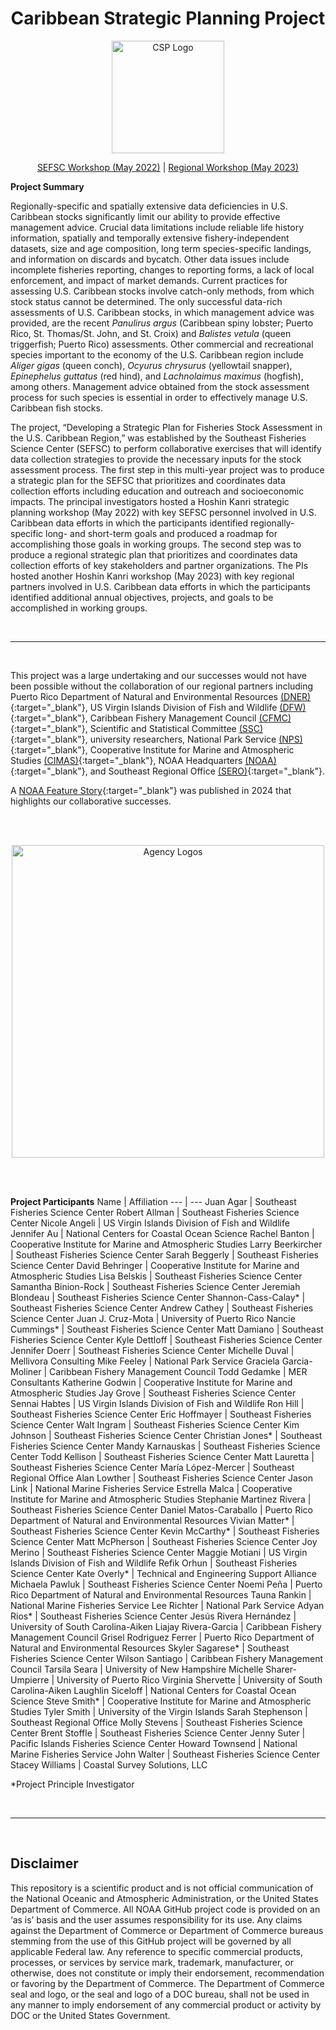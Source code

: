 <h1 align="center">
Caribbean Strategic Planning Project
</h1>

<p align="center">
<img src="https://github.com/user-attachments/assets/2b9b2450-b418-43c2-88b3-161b7b8949d8" alt="CSP Logo" width="180" height="180">
</p>

<div style="text-align: center;">
  <a href="SEFSC Workshop (May 2022).md">SEFSC Workshop (May 2022)</a> | <a href="Regional Workshop (May 2023).md">Regional Workshop (May 2023)</a>
</div>

**Project Summary**

Regionally-specific and spatially extensive data deficiencies in U.S. Caribbean stocks significantly limit our ability to provide effective management advice. Crucial data limitations include reliable life history information, spatially and temporally extensive fishery-independent datasets, size and age composition, long term species-specific landings, and information on discards and bycatch. Other data issues include incomplete fisheries reporting, changes to reporting forms, a lack of local enforcement, and impact of market demands. Current practices for assessing U.S. Caribbean stocks involve catch-only methods, from which stock status cannot be determined. The only successful data-rich assessments of U.S. Caribbean stocks, in which management advice was provided, are the recent _Panulirus argus_ (Caribbean spiny lobster; Puerto Rico, St. Thomas/St. John, and St. Croix) and _Balistes vetula_ (queen triggerfish; Puerto Rico) assessments. Other commercial and recreational species important to the economy of the U.S. Caribbean region include _Aliger gigas_ (queen conch), _Ocyurus chrysurus_ (yellowtail snapper), _Epinephelus guttatus_ (red hind), and _Lachnolaimus maximus_ (hogfish), among others. Management advice obtained from the stock assessment process for such species is essential in order to effectively manage U.S. Caribbean fish stocks.

The project, “Developing a Strategic Plan for Fisheries Stock Assessment in the U.S. Caribbean Region,” was established by the Southeast Fisheries Science Center (SEFSC) to perform collaborative exercises that will identify data collection strategies to provide the necessary inputs for the stock assessment process. The first step in this multi-year project was to produce a strategic plan for the SEFSC that prioritizes and coordinates data collection efforts including education and outreach and socioeconomic impacts. The principal investigators hosted a Hoshin Kanri strategic planning workshop (May 2022) with key SEFSC personnel involved in U.S. Caribbean data efforts in which the participants identified regionally-specific long- and short-term goals and produced a roadmap for accomplishing those goals in working groups. The second step was to produce a regional strategic plan that prioritizes and coordinates data collection efforts of key stakeholders and partner organizations. The PIs hosted another Hoshin Kanri workshop (May 2023) with key regional partners involved in U.S. Caribbean data efforts in which the participants identified additional annual objectives, projects, and goals to be accomplished in working groups.

<br>

* * *

<br>

This project was a large undertaking and our successes would not have been possible without the collaboration of our regional partners including Puerto Rico Department of Natural and Environmental Resources [(DNER)](https://www.ecos.org/members/puerto-rico/){:target="_blank"}, US Virgin Islands Division of Fish and Wildlife [(DFW)](https://dpnr.vi.gov/fish-and-wildlife/){:target="_blank"}, Caribbean Fishery Management Council [(CFMC)](https://www.caribbeanfmc.com/){:target="_blank"}, Scientific and Statistical Committee [(SSC)](https://www.caribbeanfmc.com/about-caribbean-fishery-management-council/scientific-and-statistical-committee){:target="_blank"}, university researchers, National Park Service [(NPS)](https://www.nps.gov/subjects/oceans/caribbean.htm){:target="_blank"}, Cooperative Institute for Marine and Atmospheric Studies [(CIMAS)](https://cimas.earth.miami.edu/){:target="_blank"}, NOAA Headquarters [(NOAA)](https://www.fisheries.noaa.gov/about/office-habitat-conservation){:target="_blank"}, and Southeast Regional Office [(SERO)](https://www.fisheries.noaa.gov/southeast/sustainable-fisheries/sustainable-fisheries-caribbean){:target="_blank"}.

A [NOAA Feature Story](https://www.fisheries.noaa.gov/feature-story/improving-fisheries-and-ecosystem-data-collection-caribbean-through-partnership){:target="_blank"} was published in 2024 that highlights our collaborative successes.

<br><br>

<p align="center">
<img src="https://github.com/user-attachments/assets/f192392b-fcd7-4413-9a97-8dcf6505f876" alt="Agency Logos" width="500">
</p>

<br><br>

**Project Participants**
Name | Affiliation
--- | ---
Juan Agar | Southeast Fisheries Science Center
Robert Allman | Southeast Fisheries Science Center
Nicole Angeli | US Virgin Islands Division of Fish and Wildlife
Jennifer Au | National Centers for Coastal Ocean Science
Rachel Banton | Cooperative Institute for Marine and Atmospheric Studies
Larry Beerkircher | Southeast Fisheries Science Center
Sarah Beggerly | Southeast Fisheries Science Center
David Behringer | Cooperative Institute for Marine and Atmospheric Studies
Lisa Belskis | Southeast Fisheries Science Center
Samantha Binion-Rock | Southeast Fisheries Science Center
Jeremiah Blondeau | Southeast Fisheries Science Center
Shannon-Cass-Calay* | Southeast Fisheries Science Center
Andrew Cathey | Southeast Fisheries Science Center
Juan J. Cruz-Mota | University of Puerto Rico
Nancie Cummings* | Southeast Fisheries Science Center
Matt Damiano | Southeast Fisheries Science Center
Kyle Dettloff | Southeast Fisheries Science Center
Jennifer Doerr | Southeast Fisheries Science Center
Michelle Duval | Mellivora Consulting
Mike Feeley |	National Park Service
Graciela Garcia-Moliner | Caribbean Fishery Management Council
Todd Gedamke | MER Consultants
Katherine Godwin | Cooperative Institute for Marine and Atmospheric Studies
Jay Grove | Southeast Fisheries Science Center
Sennai Habtes | US Virgin Islands Division of Fish and Wildlife
Ron Hill | Southeast Fisheries Science Center
Eric Hoffmayer | Southeast Fisheries Science Center
Walt Ingram | Southeast Fisheries Science Center
Kim Johnson | Southeast Fisheries Science Center
Christian Jones* | Southeast Fisheries Science Center
Mandy Karnauskas |	Southeast Fisheries Science Center
Todd Kellison | Southeast Fisheries Science Center
Matt Lauretta | Southeast Fisheries Science Center
María López-Mercer | Southeast Regional Office
Alan Lowther | Southeast Fisheries Science Center
Jason Link | National Marine Fisheries Service
Estrella Malca | Cooperative Institute for Marine and Atmospheric Studies
Stephanie Martinez Rivera | Southeast Fisheries Science Center
Daniel Matos-Caraballo | Puerto Rico Department of Natural and Environmental Resources
Vivian Matter* | Southeast Fisheries Science Center
Kevin McCarthy* | Southeast Fisheries Science Center
Matt McPherson | Southeast Fisheries Science Center
Joy Merino |	Southeast Fisheries Science Center
Maggie Motiani | US Virgin Islands Division of Fish and Wildlife
Refik Orhun |	Southeast Fisheries Science Center
Kate Overly* | Technical and Engineering Support Alliance
Michaela Pawluk | Southeast Fisheries Science Center
Noemi Peña |	Puerto Rico Department of Natural and Environmental Resources
Tauna Rankin | National Marine Fisheries Service
Lee Richter | National Park Service
Adyan Rios* | Southeast Fisheries Science Center
Jesús Rivera Hernández | University of South Carolina-Aiken
Liajay Rivera-Garcia | Caribbean Fishery Management Council
Grisel Rodriguez Ferrer | Puerto Rico Department of Natural and Environmental Resources
Skyler Sagarese* | Southeast Fisheries Science Center
Wilson Santiago | Caribbean Fishery Management Council
Tarsila Seara | University of New Hampshire
Michelle Sharer-Umpierre |	University of Puerto Rico
Virginia Shervette | University of South Carolina-Aiken
Laughlin Siceloff | National Centers for Coastal Ocean Science
Steve Smith* | Cooperative Institute for Marine and Atmospheric Studies
Tyler Smith |	University of the Virgin Islands
Sarah Stephenson | Southeast Regional Office
Molly Stevens | Southeast Fisheries Science Center
Brent Stoffle | Southeast Fisheries Science Center
Jenny Suter |	Pacific Islands Fisheries Science Center
Howard Townsend | National Marine Fisheries Service
John Walter | Southeast Fisheries Science Center
Stacey Williams | Coastal Survey Solutions, LLC
  
*Project Principle Investigator

<br>

* * *

<br>

## Disclaimer

This repository is a scientific product and is not official communication of the National Oceanic and Atmospheric Administration, or the United States Department of Commerce. All NOAA GitHub project code is provided on an ‘as is’ basis and the user assumes responsibility for its use. Any claims against the Department of Commerce or Department of Commerce bureaus stemming from the use of this GitHub project will be governed by all applicable Federal law. Any reference to specific commercial products, processes, or services by service mark, trademark, manufacturer, or otherwise, does not constitute or imply their endorsement, recommendation or favoring by the Department of Commerce. The Department of Commerce seal and logo, or the seal and logo of a DOC bureau, shall not be used in any manner to imply endorsement of any commercial product or activity by DOC or the United States Government.
